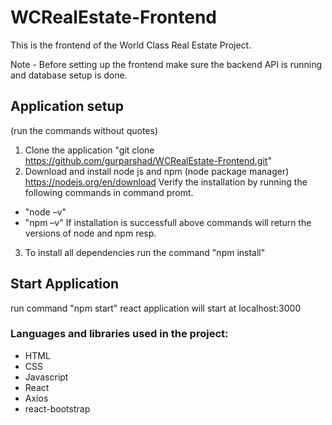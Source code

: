 # WCRealEstate-Frontend

This is the frontend of the World Class Real Estate Project. 

Note - Before setting up the frontend make sure the backend API is running and database setup is done. 

## Application setup

(run the commands without quotes)
1. Clone the application "git clone https://github.com/gurparshad/WCRealEstate-Frontend.git"
2. Download and install node js and npm (node package manager) https://nodejs.org/en/download Verify the installation by running the following commands in command promt.
 - "node –v"
 - "npm –v"
If installation is successfull above commands will return the versions of node and npm resp.
3. To install all dependencies run the command "npm install"

## Start Application

run command "npm start"
react application will start at localhost:3000
  
 ### Languages and libraries used in the project:
 
  - HTML
  - CSS
  - Javascript
  - React
  - Axios
  - react-bootstrap
